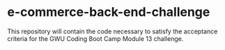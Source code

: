 # e-commerce-back-end-challenge
This repository will contain the code necessary to satisfy the acceptance criteria for the GWU Coding Boot Camp Module 13 challenge.
